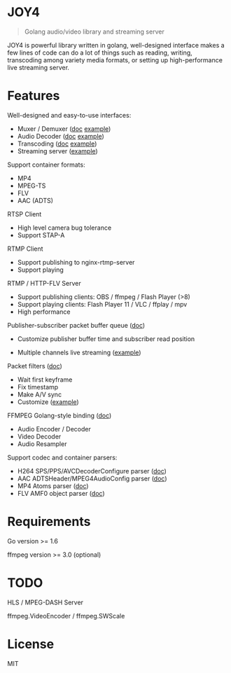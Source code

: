# JOY4

> Golang audio/video library and streaming server

JOY4 is powerful library written in golang, well-designed interface makes a few lines of code can do a lot of things such as reading, writing, transcoding among variety media formats, or setting up high-performance live streaming server.

# Features 

Well-designed and easy-to-use interfaces:

- Muxer / Demuxer ([doc](https://godoc.org/github.com/LiveStudioSolution/joy4/av#Demuxer) [example](https://github.com/LiveStudioSolution/joy4/blob/master/examples/open_probe_file/main.go))
- Audio Decoder ([doc](https://godoc.org/github.com/LiveStudioSolution/joy4/av#AudioDecoder) [example](https://github.com/LiveStudioSolution/joy4/blob/master/examples/audio_decode/main.go))
- Transcoding ([doc](https://godoc.org/github.com/LiveStudioSolution/joy4/av/transcode) [example](https://github.com/LiveStudioSolution/joy4/blob/master/examples/transcode/main.go))
- Streaming server ([example](https://github.com/LiveStudioSolution/joy4/blob/master/examples/http_flv_and_rtmp_server/main.go))

Support container formats:

- MP4
- MPEG-TS
- FLV
- AAC (ADTS)

RTSP Client
- High level camera bug tolerance
- Support STAP-A

RTMP Client
- Support publishing to nginx-rtmp-server
- Support playing

RTMP / HTTP-FLV Server 
- Support publishing clients: OBS / ffmpeg / Flash Player (>8)
- Support playing clients: Flash Player 11 / VLC / ffplay / mpv
- High performance


Publisher-subscriber packet buffer queue ([doc](https://godoc.org/github.com/LiveStudioSolution/joy4/av/pubsub))

- Customize publisher buffer time and subscriber read position


- Multiple channels live streaming ([example](https://github.com/LiveStudioSolution/joy4/blob/master/examples/rtmp_server_channels/main.go))

Packet filters ([doc](https://godoc.org/github.com/LiveStudioSolution/joy4/av/pktque))

- Wait first keyframe
- Fix timestamp
- Make A/V sync
- Customize ([example](https://github.com/LiveStudioSolution/joy4/blob/master/examples/rtmp_server_channels/main.go#L19))

FFMPEG Golang-style binding ([doc](https://godoc.org/github.com/LiveStudioSolution/joy4/cgo/ffmpeg))
- Audio Encoder / Decoder
- Video Decoder
- Audio Resampler

Support codec and container parsers:

- H264 SPS/PPS/AVCDecoderConfigure parser ([doc](https://godoc.org/github.com/LiveStudioSolution/joy4/codec/h264parser))
- AAC ADTSHeader/MPEG4AudioConfig parser ([doc](https://godoc.org/github.com/LiveStudioSolution/joy4/codec/aacparser))
- MP4 Atoms parser ([doc](https://godoc.org/github.com/LiveStudioSolution/joy4/format/mp4/mp4io))
- FLV AMF0 object parser ([doc](https://godoc.org/github.com/LiveStudioSolution/joy4/format/flv/flvio))

# Requirements

Go version >= 1.6

ffmpeg version >= 3.0 (optional)

# TODO

HLS / MPEG-DASH Server

ffmpeg.VideoEncoder / ffmpeg.SWScale

# License

MIT
